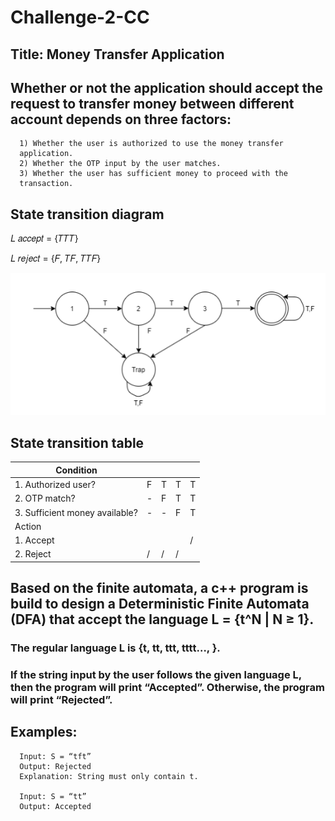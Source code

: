 # Challenge-2-CC

## Title: Money Transfer Application
## Whether or not the application should accept the request to transfer money between different account depends on three factors:
      1) Whether the user is authorized to use the money transfer
      application.
      2) Whether the OTP input by the user matches.
      3) Whether the user has sufficient money to proceed with the
      transaction.
## State transition diagram

  𝐿
  𝑎𝑐𝑐𝑒𝑝𝑡 = {𝑇𝑇𝑇}

  𝐿
  𝑟𝑒𝑗𝑒𝑐𝑡 = {𝐹, 𝑇𝐹, 𝑇𝑇𝐹}

![alt text](https://github.com/Nblhshda/Challenge-2-CC/blob/main/cc1.PNG?raw=true)

## State transition table

| Condition                      |             |              |              |                 | 
|--------------------------------|-------------|--------------|--------------|-----------------|
| 1. Authorized user?            | F           | T            | T            | T               | 
| 2. OTP match?                  | -           | F            | T            | T               | 
| 3. Sufficient money available? | -           | -            | F            | T               |
| Action                         |             |              |              |                 |
| 1. Accept                      |             |              |              | /               |
| 2. Reject                      | /           | /            | /            |                 | 

## Based on the finite automata, a c++ program is build to design a Deterministic Finite Automata (DFA) that accept the language L = {t^N | N ≥ 1}.
### The regular language L is {t, tt, ttt, tttt…, }.
### If the string input by the user follows the given language L, then the program will print “Accepted”. Otherwise, the program will print “Rejected”.

## Examples:

      Input: S = “tft”
      Output: Rejected
      Explanation: String must only contain t.

      Input: S = “tt”
      Output: Accepted

